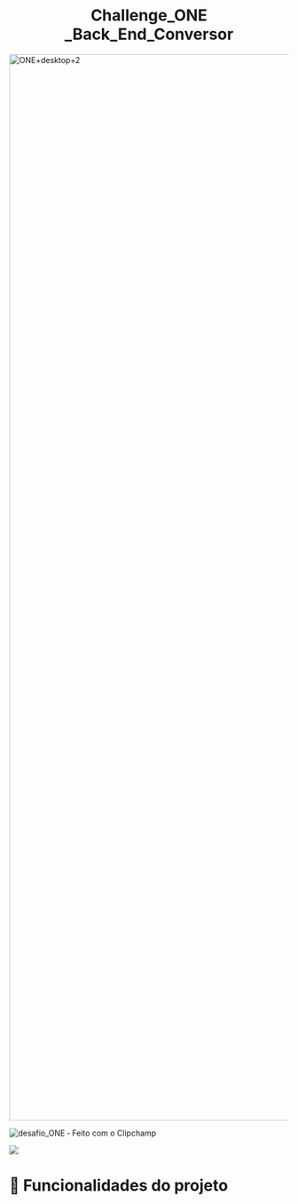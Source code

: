 <h1 align="center"> Challenge_ONE _Back_End_Conversor </h1>

<img width="1920" alt="ONE+desktop+2" src="https://user-images.githubusercontent.com/113807573/223526983-8d724df4-462e-4728-ae26-c160a5a532fe.png">

![desafio_ONE ‐ Feito com o Clipchamp](https://user-images.githubusercontent.com/113807573/223771366-b71ab6fc-0c7f-489f-9d1e-7643b0a8f4cb.gif)

![](video/amostra.https://youtu.be/SIGsjYvDDCw)

# :hammer: Funcionalidades do projeto
